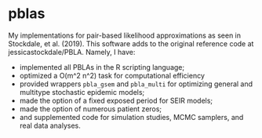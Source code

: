 # pblas
My implementations for pair-based likelihood approximations as seen in Stockdale, et al. (2019). This software adds to the original reference code at jessicastockdale/PBLA. Namely, I have:

* implemented all PBLAs in the R scripting language;
* optimized a O(m^2 n^2) task for computational efficiency
* provided wrappers `pbla_gsem` and `pbla_multi` for optimizing general and multitype stochastic epidemic models;
* made the option of a fixed exposed period for SEIR models;
* made the option of numerous patient zeros;
* and supplemented code for simulation studies, MCMC samplers, and real data analyses.
